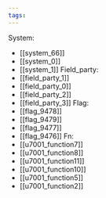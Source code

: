 ```yaml
---
tags:
---
```

System:
- [[system_66]]
- [[system_0]]
- [[system_1]]
Field_party:
- [[field_party_1]]
- [[field_party_0]]
- [[field_party_2]]
- [[field_party_3]]
Flag:
- [[flag_9478]]
- [[flag_9479]]
- [[flag_9477]]
- [[flag_9476]]
Fn:
- [[u7001_function7]]
- [[u7001_function8]]
- [[u7001_function11]]
- [[u7001_function10]]
- [[u7001_function5]]
- [[u7001_function2]]
